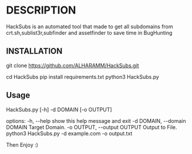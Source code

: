 # DESCRIPTION

HackSubs is an automated tool that made to get all subdomains from crt.sh,sublist3r,subfinder and assetfinder
to save time in BugHunting 

## INSTALLATION

git clone https://github.com/ALHARAMM/HackSubs.git

cd HackSubs
pip install requirements.txt
python3 HackSubs.py

## Usage
HackSubs.py [-h] -d DOMAIN [-o OUTPUT]

options:
  -h, --help            show this help message and exit
  -d DOMAIN, --domain DOMAIN
                        Target Domain.
  -o OUTPUT, --output OUTPUT
                        Output to File.
python3 HackSubs.py -d example.com -o output.txt

Then Enjoy :)

